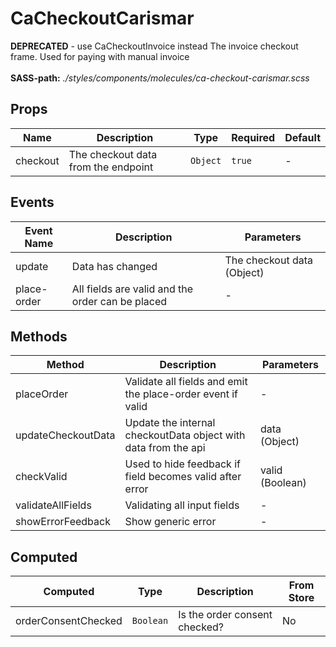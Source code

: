 # CaCheckoutCarismar

**DEPRECATED** - use CaCheckoutInvoice instead The invoice checkout frame. Used for paying with manual invoice<br><br> **SASS-path:** _./styles/components/molecules/ca-checkout-carismar.scss_

## Props

<!-- @vuese:CaCheckoutCarismar:props:start -->
|Name|Description|Type|Required|Default|
|---|---|---|---|---|
|checkout|The checkout data from the endpoint|`Object`|`true`|-|

<!-- @vuese:CaCheckoutCarismar:props:end -->


## Events

<!-- @vuese:CaCheckoutCarismar:events:start -->
|Event Name|Description|Parameters|
|---|---|---|
|update|Data has changed|The checkout data (Object)|
|place-order|All fields are valid and the order can be placed|-|

<!-- @vuese:CaCheckoutCarismar:events:end -->


## Methods

<!-- @vuese:CaCheckoutCarismar:methods:start -->
|Method|Description|Parameters|
|---|---|---|
|placeOrder|Validate all fields and emit the place-order event if valid|-|
|updateCheckoutData|Update the internal checkoutData object with data from the api|data (Object)|
|checkValid|Used to hide feedback if field becomes valid after error|valid (Boolean)|
|validateAllFields|Validating all input fields|-|
|showErrorFeedback|Show generic error|-|

<!-- @vuese:CaCheckoutCarismar:methods:end -->


## Computed

<!-- @vuese:CaCheckoutCarismar:computed:start -->
|Computed|Type|Description|From Store|
|---|---|---|---|
|orderConsentChecked|`Boolean`|Is the order consent checked?|No|

<!-- @vuese:CaCheckoutCarismar:computed:end -->


